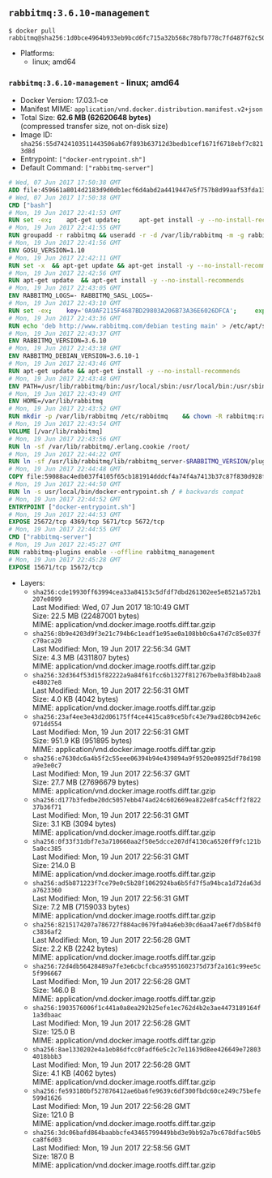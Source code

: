 ## `rabbitmq:3.6.10-management`

```console
$ docker pull rabbitmq@sha256:1d0bce4964b933eb9bcd6fc715a32b568c78bfb778c7fd487f62c5080979262c
```

-	Platforms:
	-	linux; amd64

### `rabbitmq:3.6.10-management` - linux; amd64

-	Docker Version: 17.03.1-ce
-	Manifest MIME: `application/vnd.docker.distribution.manifest.v2+json`
-	Total Size: **62.6 MB (62620648 bytes)**  
	(compressed transfer size, not on-disk size)
-	Image ID: `sha256:55d7424103511443506ab67f893b63712d3bedb1cef1671f6718ebf7c8213d8d`
-	Entrypoint: `["docker-entrypoint.sh"]`
-	Default Command: `["rabbitmq-server"]`

```dockerfile
# Wed, 07 Jun 2017 17:50:38 GMT
ADD file:459661a8014d2183d9d0db1ecf6d4abd2a4419447e5f757b8d99aaf53fda13bc in / 
# Wed, 07 Jun 2017 17:50:38 GMT
CMD ["bash"]
# Mon, 19 Jun 2017 22:41:53 GMT
RUN set -ex; 	apt-get update; 	apt-get install -y --no-install-recommends 		gnupg2 		dirmngr 	; 	rm -rf /var/lib/apt/lists/*
# Mon, 19 Jun 2017 22:41:55 GMT
RUN groupadd -r rabbitmq && useradd -r -d /var/lib/rabbitmq -m -g rabbitmq rabbitmq
# Mon, 19 Jun 2017 22:41:56 GMT
ENV GOSU_VERSION=1.10
# Mon, 19 Jun 2017 22:42:11 GMT
RUN set -x 	&& apt-get update && apt-get install -y --no-install-recommends ca-certificates wget && rm -rf /var/lib/apt/lists/* 	&& wget -O /usr/local/bin/gosu "https://github.com/tianon/gosu/releases/download/$GOSU_VERSION/gosu-$(dpkg --print-architecture)" 	&& wget -O /usr/local/bin/gosu.asc "https://github.com/tianon/gosu/releases/download/$GOSU_VERSION/gosu-$(dpkg --print-architecture).asc" 	&& export GNUPGHOME="$(mktemp -d)" 	&& gpg --keyserver ha.pool.sks-keyservers.net --recv-keys B42F6819007F00F88E364FD4036A9C25BF357DD4 	&& gpg --batch --verify /usr/local/bin/gosu.asc /usr/local/bin/gosu 	&& rm -rf "$GNUPGHOME" /usr/local/bin/gosu.asc 	&& chmod +x /usr/local/bin/gosu 	&& gosu nobody true 	&& apt-get purge -y --auto-remove ca-certificates wget
# Mon, 19 Jun 2017 22:42:56 GMT
RUN apt-get update 	&& apt-get install -y --no-install-recommends 		erlang-asn1 		erlang-base-hipe 		erlang-crypto 		erlang-eldap 		erlang-inets 		erlang-mnesia 		erlang-nox 		erlang-os-mon 		erlang-public-key 		erlang-ssl 		erlang-xmerl 	&& rm -rf /var/lib/apt/lists/*
# Mon, 19 Jun 2017 22:43:05 GMT
ENV RABBITMQ_LOGS=- RABBITMQ_SASL_LOGS=-
# Mon, 19 Jun 2017 22:43:10 GMT
RUN set -ex; 	key='0A9AF2115F4687BD29803A206B73A36E6026DFCA'; 	export GNUPGHOME="$(mktemp -d)"; 	gpg --keyserver ha.pool.sks-keyservers.net --recv-keys "$key"; 	gpg --export "$key" > /etc/apt/trusted.gpg.d/rabbitmq.gpg; 	rm -rf "$GNUPGHOME"; 	apt-key list
# Mon, 19 Jun 2017 22:43:36 GMT
RUN echo 'deb http://www.rabbitmq.com/debian testing main' > /etc/apt/sources.list.d/rabbitmq.list
# Mon, 19 Jun 2017 22:43:37 GMT
ENV RABBITMQ_VERSION=3.6.10
# Mon, 19 Jun 2017 22:43:38 GMT
ENV RABBITMQ_DEBIAN_VERSION=3.6.10-1
# Mon, 19 Jun 2017 22:43:46 GMT
RUN apt-get update && apt-get install -y --no-install-recommends 		rabbitmq-server=$RABBITMQ_DEBIAN_VERSION 	&& rm -rf /var/lib/apt/lists/*
# Mon, 19 Jun 2017 22:43:48 GMT
ENV PATH=/usr/lib/rabbitmq/bin:/usr/local/sbin:/usr/local/bin:/usr/sbin:/usr/bin:/sbin:/bin
# Mon, 19 Jun 2017 22:43:49 GMT
ENV HOME=/var/lib/rabbitmq
# Mon, 19 Jun 2017 22:43:52 GMT
RUN mkdir -p /var/lib/rabbitmq /etc/rabbitmq 	&& chown -R rabbitmq:rabbitmq /var/lib/rabbitmq /etc/rabbitmq 	&& chmod -R 777 /var/lib/rabbitmq /etc/rabbitmq
# Mon, 19 Jun 2017 22:43:54 GMT
VOLUME [/var/lib/rabbitmq]
# Mon, 19 Jun 2017 22:43:56 GMT
RUN ln -sf /var/lib/rabbitmq/.erlang.cookie /root/
# Mon, 19 Jun 2017 22:44:22 GMT
RUN ln -sf /usr/lib/rabbitmq/lib/rabbitmq_server-$RABBITMQ_VERSION/plugins /plugins
# Mon, 19 Jun 2017 22:44:48 GMT
COPY file:59088ac4edb037f4105f65cb181914dddcf4a74f4a7413b37c87f830d928f955 in /usr/local/bin/ 
# Mon, 19 Jun 2017 22:44:50 GMT
RUN ln -s usr/local/bin/docker-entrypoint.sh / # backwards compat
# Mon, 19 Jun 2017 22:44:52 GMT
ENTRYPOINT ["docker-entrypoint.sh"]
# Mon, 19 Jun 2017 22:44:53 GMT
EXPOSE 25672/tcp 4369/tcp 5671/tcp 5672/tcp
# Mon, 19 Jun 2017 22:44:55 GMT
CMD ["rabbitmq-server"]
# Mon, 19 Jun 2017 22:45:27 GMT
RUN rabbitmq-plugins enable --offline rabbitmq_management
# Mon, 19 Jun 2017 22:45:28 GMT
EXPOSE 15671/tcp 15672/tcp
```

-	Layers:
	-	`sha256:cde19930ff63994cea33a84153c5dfdf7dbd261302ee5e8521a572b1207e0899`  
		Last Modified: Wed, 07 Jun 2017 18:10:49 GMT  
		Size: 22.5 MB (22487001 bytes)  
		MIME: application/vnd.docker.image.rootfs.diff.tar.gzip
	-	`sha256:8b9e4203d9f3e21c794b6c1eadf1e95ae0a108bb0c6a47d7c85e037fc70aca20`  
		Last Modified: Mon, 19 Jun 2017 22:56:34 GMT  
		Size: 4.3 MB (4311807 bytes)  
		MIME: application/vnd.docker.image.rootfs.diff.tar.gzip
	-	`sha256:32d364f53d15f82222a9a84f61fcc6b1327f812767be0a3f8b4b2aa8e48027e8`  
		Last Modified: Mon, 19 Jun 2017 22:56:31 GMT  
		Size: 4.0 KB (4042 bytes)  
		MIME: application/vnd.docker.image.rootfs.diff.tar.gzip
	-	`sha256:23af4ee3e43d2d06175ff4ce4415ca89ce5bfc43e79ad280cb942e6c971dd554`  
		Last Modified: Mon, 19 Jun 2017 22:56:31 GMT  
		Size: 951.9 KB (951895 bytes)  
		MIME: application/vnd.docker.image.rootfs.diff.tar.gzip
	-	`sha256:e7630dc6a4b5f2c55eee06394b94e439894a9f9520e08925df78d198a9e3e0c7`  
		Last Modified: Mon, 19 Jun 2017 22:56:37 GMT  
		Size: 27.7 MB (27696679 bytes)  
		MIME: application/vnd.docker.image.rootfs.diff.tar.gzip
	-	`sha256:d177b3fedbe20dc5057ebb474ad24c602669ea822e8fca54cff2f82237b36f71`  
		Last Modified: Mon, 19 Jun 2017 22:56:31 GMT  
		Size: 3.1 KB (3094 bytes)  
		MIME: application/vnd.docker.image.rootfs.diff.tar.gzip
	-	`sha256:0f33f31dbf7e3a710660aa2f50e5dcce207df4130ca6520ff9fc121b5a0cc385`  
		Last Modified: Mon, 19 Jun 2017 22:56:31 GMT  
		Size: 214.0 B  
		MIME: application/vnd.docker.image.rootfs.diff.tar.gzip
	-	`sha256:ad5b871223f7ce79e0c5b28f1062924ba6b5fd7f5a94bca1d72da63da7623360`  
		Last Modified: Mon, 19 Jun 2017 22:56:31 GMT  
		Size: 7.2 MB (7159033 bytes)  
		MIME: application/vnd.docker.image.rootfs.diff.tar.gzip
	-	`sha256:8215174207a786727f884ac0679fa04a6eb30cd6aa47ae6f7db584f0c3836af2`  
		Last Modified: Mon, 19 Jun 2017 22:56:28 GMT  
		Size: 2.2 KB (2242 bytes)  
		MIME: application/vnd.docker.image.rootfs.diff.tar.gzip
	-	`sha256:72d4db56428489a7fe3e6cbcfcbca95951602375d73f2a161c99ee5c5f996667`  
		Last Modified: Mon, 19 Jun 2017 22:56:28 GMT  
		Size: 146.0 B  
		MIME: application/vnd.docker.image.rootfs.diff.tar.gzip
	-	`sha256:1903576006f1c441a0a8ea292b25efe1ec762d4b2e3ae4473189164f1a3dbaac`  
		Last Modified: Mon, 19 Jun 2017 22:56:28 GMT  
		Size: 125.0 B  
		MIME: application/vnd.docker.image.rootfs.diff.tar.gzip
	-	`sha256:8ae1330202e4a1eb86dfcc0fadf6e5c2c7e11639d8ee426649e728034018bbb3`  
		Last Modified: Mon, 19 Jun 2017 22:56:28 GMT  
		Size: 4.1 KB (4062 bytes)  
		MIME: application/vnd.docker.image.rootfs.diff.tar.gzip
	-	`sha256:fe593180bf527876412ae6ba6fe9639c6df300fbdc60ce249c75befe599d1626`  
		Last Modified: Mon, 19 Jun 2017 22:56:28 GMT  
		Size: 121.0 B  
		MIME: application/vnd.docker.image.rootfs.diff.tar.gzip
	-	`sha256:3dc06bafd864baabbcfe43465799449bbd3e9bb92a7bc678dfac50b5ca8f6d03`  
		Last Modified: Mon, 19 Jun 2017 22:58:56 GMT  
		Size: 187.0 B  
		MIME: application/vnd.docker.image.rootfs.diff.tar.gzip
